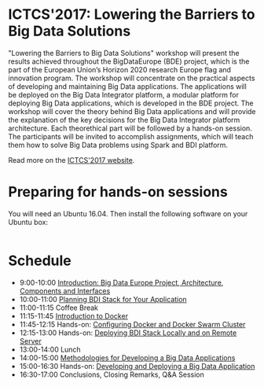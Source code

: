 # ICTCS'2017: Lowering the Barriers to Big Data Solutions

"Lowering the Barriers to Big Data Solutions" workshop will present the results achieved throughout the BigDataEurope (BDE) project, which is the part of the European Union’s Horizon 2020 research Europe flag and innovation program. The workshop will concentrate on the practical aspects of developing and maintaining Big Data applications. The applications will be deployed on the Big Data Integrator platform, a modular platform for deploying Big Data applications, which is developed in the BDE project. The workshop will cover the theory behind Big Data applications and will provide the explanation of the key decisions for the Big Data Integrator platform architecture. Each theorethical part will be followed by a hands-on session. The participants will be invited to accomplish assignments, which will teach them how to solve Big Data problems using Spark and BDI platform.

Read more on the [ICTCS'2017 website](http://www.ictcs.info/page/workshops).

# Preparing for hands-on sessions
You will need an Ubuntu 16.04. Then install the following software on your Ubuntu box:
```

```

# Schedule
* 9:00-10:00 [Introduction: Big Data Europe Project, Architecture, Components and Interfaces](./slides/Introduction.pdf)
* 10:00-11:00 [Planning BDI Stack for Your Application](./slides/Planning_bdi_stack.pdf)
* 11:00-11:15 Coffee Break
* 11:15-11:45 [Introduction to Docker](./slides/Introduction_to_docker.pdf)
* 11:45-12:15 Hands-on: [Configuring Docker and Docker Swarm Cluster](./handson/configuring_docker.md)
* 12:15-13:00 Hands-on: [Deploying BDI Stack Locally and on Remote Server](./handson/deploying_bdi_stack.md)
* 13:00-14:00 Lunch
* 14:00-15:00 [Methodologies for Developing a Big Data Applications](./slides/Methodologies.pdf)
* 15:00-16:30 Hands-on: [Developing and Deploying a Big Data Application](./handson/developing_bda.md)
* 16:30-17:00 Conclusions, Closing Remarks, Q&A Session
